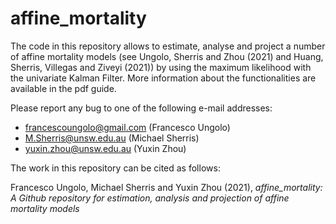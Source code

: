 # affine_mortality

The code in this repository allows to estimate, analyse and project a number of affine mortality models (see Ungolo, Sherris and Zhou (2021) and Huang, Sherris, Villegas and Ziveyi (2021)) by using the maximum likelihood with the univariate Kalman Filter. More information about the functionalities are available in the pdf guide.

Please report any bug to one of the following e-mail addresses:
* francescoungolo@gmail.com (Francesco Ungolo)
* M.Sherris@unsw.edu.au (Michael Sherris)
* yuxin.zhou@unsw.edu.au (Yuxin Zhou)

The work in this repository can be cited as follows:

Francesco Ungolo, Michael Sherris and Yuxin Zhou (2021), *affine_mortality: A Github repository for estimation, analysis and projection of affine mortality models*
